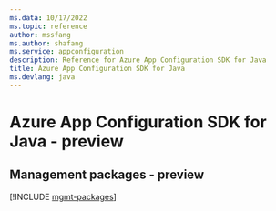 ```yaml
---
ms.data: 10/17/2022
ms.topic: reference
author: mssfang
ms.author: shafang
ms.service: appconfiguration
description: Reference for Azure App Configuration SDK for Java
title: Azure App Configuration SDK for Java
ms.devlang: java
---
```

# Azure App Configuration SDK for Java - preview

## Management packages - preview
[!INCLUDE [mgmt-packages](app-configuration-mgmt-index.md)]